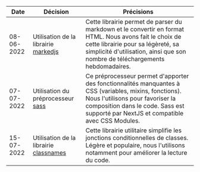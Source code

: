 | Date       | Décision                                                                           | Précisions                                                                                                                                                                                                                        |
|------------|------------------------------------------------------------------------------------|-----------------------------------------------------------------------------------------------------------------------------------------------------------------------------------------------------------------------------------|
| 08-06-2022 | Utilisation de la librairie [markedjs](https://github.com/markedjs/marked)         | Cette librairie permet de parser du markdown et le convertir en format HTML. Nous avons fait le choix de cette librairie pour sa légèreté, sa simplicité d'utilisation, ainsi que son nombre de téléchargements hebdomadaires.    |
| 07-07-2022 | Utilisation du préprocesseur [sass](https://sass-lang.com)                         | Ce préprocesseur permet d'apporter des fonctionnalités manquantes à CSS (variables, mixins, fonctions). Nous l'utilisons pour favoriser la composition dans le code. Sass est supporté par NextJS et compatible avec CSS Modules. | 
| 15-07-2022 | Utilisation de la librairie [classnames](https://www.npmjs.com/package/classnames) | Cette librairie utilitaire simplifie les jonctions conditionnelles de classes. Légère et populaire, nous l'utilisons notamment pour améliorer la lecture du code.                                                                 | 